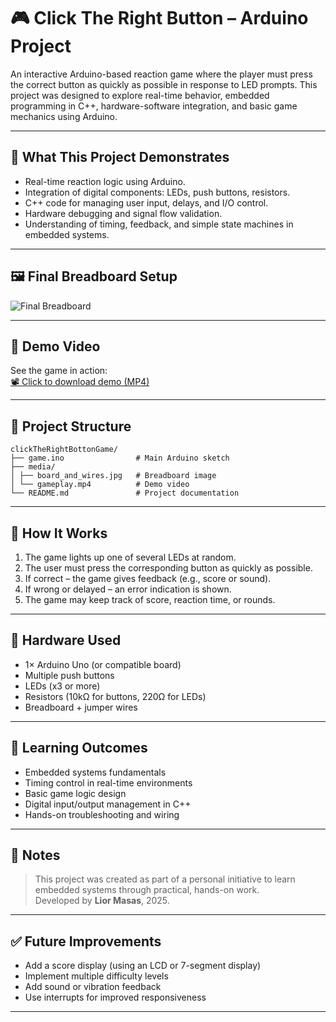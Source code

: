 # 🎮 Click The Right Button – Arduino Project

An interactive Arduino-based reaction game where the player must press the correct button as quickly as possible in response to LED prompts.
This project was designed to explore real-time behavior, embedded programming in C++, hardware-software integration, and basic game mechanics using Arduino.

---

## 🧠 What This Project Demonstrates

- Real-time reaction logic using Arduino.
- Integration of digital components: LEDs, push buttons, resistors.
- C++ code for managing user input, delays, and I/O control.
- Hardware debugging and signal flow validation.
- Understanding of timing, feedback, and simple state machines in embedded systems.

---

## 🖼️ Final Breadboard Setup

![Final Breadboard](media/board_and_wires.jpg)

---

## 🎥 Demo Video

See the game in action:  
[📽️ Click to download demo (MP4)](https://github.com/Lior12321/clickTheRightButtonGame/raw/refs/heads/master/media/gameplay.mp4)

---

## 📂 Project Structure

```
clickTheRightBottonGame/
├── game.ino 				# Main Arduino sketch
├── media/
│ ├── board_and_wires.jpg 	# Breadboard image
│ └── gameplay.mp4 			# Demo video
└── README.md 				# Project documentation
```

---

## 🚀 How It Works

1. The game lights up one of several LEDs at random.
2. The user must press the corresponding button as quickly as possible.
3. If correct – the game gives feedback (e.g., score or sound).
4. If wrong or delayed – an error indication is shown.
5. The game may keep track of score, reaction time, or rounds.

---

## 🔧 Hardware Used

- 1× Arduino Uno (or compatible board)
- Multiple push buttons
- LEDs (x3 or more)
- Resistors (10kΩ for buttons, 220Ω for LEDs)
- Breadboard + jumper wires

---

## 🧩 Learning Outcomes

- Embedded systems fundamentals
- Timing control in real-time environments
- Basic game logic design
- Digital input/output management in C++
- Hands-on troubleshooting and wiring

---

## 📌 Notes

> This project was created as part of a personal initiative to learn embedded systems through practical, hands-on work.  
> Developed by **Lior Masas**, 2025.

---

## ✅ Future Improvements

- Add a score display (using an LCD or 7-segment display)
- Implement multiple difficulty levels
- Add sound or vibration feedback
- Use interrupts for improved responsiveness

---